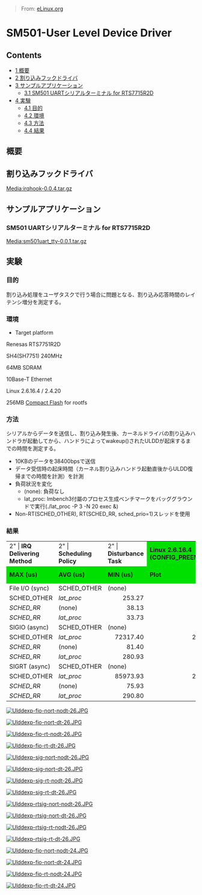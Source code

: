 > From: [eLinux.org](http://eLinux.org/SM501-User_Level_Device_Driver "http://eLinux.org/SM501-User_Level_Device_Driver")


# SM501-User Level Device Driver



## Contents

-   [1 概要](#-e6.a6.82.e8.a6-81)
-   [2
    割り込みフックドライバ](#-e5.89.b2.e3.82.8a.e8.be.bc.e3.81.bf.e3.83.95.e3.83.83.e3.82.af.e3.83.89.e3.83.a9.e3.82.a4.e3.83-90)
-   [3
    サンプルアプリケーション](#-e3.82.b5.e3.83.b3.e3.83.97.e3.83.ab.e3.82.a2.e3.83.97.e3.83.aa.e3.82.b1.e3.83.bc.e3.82.b7.e3.83.a7.e3.83-b3)
    -   [3.1 SM501 UARTシリアルターミナル for
        RTS7715R2D](#sm501-uart-e3.82.b7.e3.83.aa.e3.82.a2.e3.83.ab.e3.82.bf.e3.83.bc.e3.83.9f.e3.83.8a.e3.83-ab-for-rts7715r2d)
-   [4 実験](#-e5.ae.9f.e9.a8-93)
    -   [4.1 目的](#-e7.9b.ae.e7.9a-84)
    -   [4.2 環境](#-e7.92.b0.e5.a2-83)
    -   [4.3 方法](#-e6.96.b9.e6.b3-95)
    -   [4.4 結果](#-e7.b5.90.e6.9e-9c)

## 概要

## 割り込みフックドライバ

[Media:irqhook-0.0.4.tar.gz](http://eLinux.org/images/e/e9/Irqhook-0.0.4.tar.gz "Irqhook-0.0.4.tar.gz")

## サンプルアプリケーション

### SM501 UARTシリアルターミナル for RTS7715R2D

[Media:sm501uart\_tty-0.0.1.tar.gz](http://eLinux.org/images/e/e0/Sm501uart_tty-0.0.1.tar.gz "Sm501uart tty-0.0.1.tar.gz")

## 実験

### 目的

割り込み処理をユーザタスクで行う場合に問題となる、割り込み応答時間のレイテンシ増分を測定する。

### 環境

-   Target platform

Renesas RTS7751R2D

SH4(SH7751) 240MHz

64MB SDRAM

10Base-T Ethernet

Linux 2.6.16.4 / 2.4.20

256MB [Compact Flash](http://eLinux.org/Compact_Flash "Compact Flash") for rootfs

### 方法

シリアルからデータを送信し、割り込み発生後、カーネルドライバの割り込みハンドラが起動してから、ハンドラによってwakeup()されたULDDが起床するまでの時間を測定する。

-   10KBのデータを38400bpsで送信
-   データ受信時の起床時間（カーネル割り込みハンドラ起動直後からULDD復帰までの時間を計測）を計測
-   負荷狀況を変化
    -   (none): 負荷なし
    -   lat\_proc:
        lmbench3付屬のプロセス生成ベンチマークをバッググラウンドで実行(./lat\_proc
        -P 3 -N 20 exec &)
-   Non-RT(SCHED\_OTHER), RT(SCHED\_RR, sched\_prio=1)スレッドを使用



### 結果

<table>

<tr>
<td>2" | <b>IRQ Delivering Method</b>
</td>
<td>2" | <b>Scheduling Policy</b>
</td>
<td>2" | <b>Disturbance Task</b>
</td>
<td bgcolor="&#39;#E0E0FF&#39;-4:"> <b>Linux 2.6.16.4 (CONFIG_PREEMPT=y)</b>
</td>
<td bgcolor="&#39;#E0E0FF&#39;-4:"> <b>Linux 2.4.20</b>
</td></tr>
<tr>
<td bgcolor="&#39;#E0E0FF&#39;:"> <b>MAX (us)</b>
</td>
<td bgcolor="&#39;#E0E0FF&#39;:"> <b>AVG (us)</b>
</td>
<td bgcolor="&#39;#E0E0FF&#39;:"> <b>MIN (us)</b>
</td>
<td bgcolor="&#39;#E0E0FF&#39;:"> <b>Plot</b>
</td>
<td bgcolor="&#39;#E0E0FF&#39;:"> <b>MAX (us)</b>
</td>
<td bgcolor="&#39;#E0E0FF&#39;:"> <b>AVG (us)</b>
</td>
<td bgcolor="&#39;#E0E0FF&#39;:"> <b>MIN (us)</b>
</td>
<td bgcolor="&#39;#E0E0FF&#39;:"> <b>Plot</b>
</td></tr>
<tr>
<td>  File I/O (sync)
</td>
<td>  SCHED_OTHER
</td>
<td>  (none)
</td>
<td align="right"> 39.80
</td>
<td align="right"> 17.52
</td>
<td align="right"> 13.73
</td>
<td>  ①
</td>
<td align="right"> 14.93
</td>
<td align="right"> 6.98
</td>
<td align="right"> 6.87
</td>
<td>  ⑬
</td></tr>
<tr>
<td>  SCHED_OTHER
</td>
<td>  <i>lat_proc</i>
</td>
<td align="right"> 253.27
</td>
<td align="right"> 42.57
</td>
<td align="right"> 10.93
</td>
<td>  ②
</td>
<td align="right"> 2808.13
</td>
<td align="right"> 478.43
</td>
<td align="right"> 6.53
</td>
<td>  ⑭
</td></tr>
<tr>
<td>  <i>SCHED_RR</i>
</td>
<td>  (none)
</td>
<td align="right"> 38.13
</td>
<td align="right"> 15.73
</td>
<td align="right"> 14.07
</td>
<td>  ③
</td>
<td align="right"> 17.13
</td>
<td align="right"> 6.34
</td>
<td align="right"> 6.20
</td>
<td>  ⑮
</td></tr>
<tr>
<td>  <i>SCHED_RR</i>
</td>
<td>  <i>lat_proc</i>
</td>
<td align="right"> 33.73
</td>
<td align="right"> 14.32
</td>
<td align="right"> 8.80
</td>
<td>  ④
</td>
<td align="right"> 2697.13
</td>
<td align="right"> 485.29
</td>
<td align="right"> 6.60
</td>
<td>  ⑯
</td></tr>
<tr>
<td>  SIGIO (async)
</td>
<td>  SCHED_OTHER
</td>
<td>  (none)
</td>
<td align="right"> 524.00
</td>
<td align="right"> 62.84
</td>
<td align="right"> 45.47
</td>
<td>  ⑤
</td></tr>
<tr>
<td>  SCHED_OTHER
</td>
<td>  <i>lat_proc</i>
</td>
<td align="right"> 72317.40
</td>
<td align="right"> 2185.96
</td>
<td align="right"> 83.33
</td>
<td>  ⑥
</td></tr>
<tr>
<td>  <i>SCHED_RR</i>
</td>
<td>  (none)
</td>
<td align="right"> 81.40
</td>
<td align="right"> 47.12
</td>
<td align="right"> 43.67
</td>
<td>  ⑦
</td></tr>
<tr>
<td>  <i>SCHED_RR</i>
</td>
<td>  <i>lat_proc</i>
</td>
<td align="right"> 280.93
</td>
<td align="right"> 102.89
</td>
<td align="right"> 79.40
</td>
<td>  ⑧
</td></tr>
<tr>
<td>  SIGRT (async)
</td>
<td>  SCHED_OTHER
</td>
<td>  (none)
</td>
<td align="right"> 83.47
</td>
<td align="right"> 50.00
</td>
<td align="right"> 44.80
</td>
<td>  ⑨
</td></tr>
<tr>
<td>  SCHED_OTHER
</td>
<td>  <i>lat_proc</i>
</td>
<td align="right"> 85973.93
</td>
<td align="right"> 2528.19
</td>
<td align="right"> 85.40
</td>
<td>  ⑩
</td></tr>
<tr>
<td>  <i>SCHED_RR</i>
</td>
<td>  (none)
</td>
<td align="right"> 75.93
</td>
<td align="right"> 46.71
</td>
<td align="right"> 43.07
</td>
<td>  ⑪
</td></tr>
<tr>
<td>  <i>SCHED_RR</i>
</td>
<td>  <i>lat_proc</i>
</td>
<td align="right"> 290.80
</td>
<td align="right"> 102.18
</td>
<td align="right"> 78.87
</td>
<td>  ⑫
</td></tr></table>

[![Ulddexp-fio-nort-nodt-26.JPG](http://eLinux.org/images/8/87/Ulddexp-fio-nort-nodt-26.JPG)](http://eLinux.org/File:Ulddexp-fio-nort-nodt-26.JPG)

[![Ulddexp-fio-nort-dt-26.JPG](http://eLinux.org/images/9/99/Ulddexp-fio-nort-dt-26.JPG)](http://eLinux.org/File:Ulddexp-fio-nort-dt-26.JPG)

[![Ulddexp-fio-rt-nodt-26.JPG](http://eLinux.org/images/4/4f/Ulddexp-fio-rt-nodt-26.JPG)](http://eLinux.org/File:Ulddexp-fio-rt-nodt-26.JPG)

[![Ulddexp-fio-rt-dt-26.JPG](http://eLinux.org/images/7/75/Ulddexp-fio-rt-dt-26.JPG)](http://eLinux.org/File:Ulddexp-fio-rt-dt-26.JPG)

[![Ulddexp-sig-nort-nodt-26.JPG](http://eLinux.org/images/5/5e/Ulddexp-sig-nort-nodt-26.JPG)](http://eLinux.org/File:Ulddexp-sig-nort-nodt-26.JPG)

[![Ulddexp-sig-nort-dt-26.JPG](http://eLinux.org/images/1/18/Ulddexp-sig-nort-dt-26.JPG)](http://eLinux.org/File:Ulddexp-sig-nort-dt-26.JPG)

[![Ulddexp-sig-rt-nodt-26.JPG](http://eLinux.org/images/6/63/Ulddexp-sig-rt-nodt-26.JPG)](http://eLinux.org/File:Ulddexp-sig-rt-nodt-26.JPG)

[![Ulddexp-sig-rt-dt-26.JPG](http://eLinux.org/images/7/79/Ulddexp-sig-rt-dt-26.JPG)](http://eLinux.org/File:Ulddexp-sig-rt-dt-26.JPG)

[![Ulddexp-rtsig-nort-nodt-26.JPG](http://eLinux.org/images/f/fb/Ulddexp-rtsig-nort-nodt-26.JPG)](http://eLinux.org/File:Ulddexp-rtsig-nort-nodt-26.JPG)

[![Ulddexp-rtsig-nort-dt-26.JPG](http://eLinux.org/images/1/10/Ulddexp-rtsig-nort-dt-26.JPG)](http://eLinux.org/File:Ulddexp-rtsig-nort-dt-26.JPG)

[![Ulddexp-rtsig-rt-nodt-26.JPG](http://eLinux.org/images/6/62/Ulddexp-rtsig-rt-nodt-26.JPG)](http://eLinux.org/File:Ulddexp-rtsig-rt-nodt-26.JPG)

[![Ulddexp-rtsig-rt-dt-26.JPG](http://eLinux.org/images/e/e3/Ulddexp-rtsig-rt-dt-26.JPG)](http://eLinux.org/File:Ulddexp-rtsig-rt-dt-26.JPG)

[![Ulddexp-fio-nort-nodt-24.JPG](http://eLinux.org/images/e/ef/Ulddexp-fio-nort-nodt-24.JPG)](http://eLinux.org/File:Ulddexp-fio-nort-nodt-24.JPG)

[![Ulddexp-fio-nort-dt-24.JPG](http://eLinux.org/images/3/39/Ulddexp-fio-nort-dt-24.JPG)](http://eLinux.org/File:Ulddexp-fio-nort-dt-24.JPG)

[![Ulddexp-fio-rt-nodt-24.JPG](http://eLinux.org/images/6/6a/Ulddexp-fio-rt-nodt-24.JPG)](http://eLinux.org/File:Ulddexp-fio-rt-nodt-24.JPG)

[![Ulddexp-fio-rt-dt-24.JPG](http://eLinux.org/images/1/18/Ulddexp-fio-rt-dt-24.JPG)](http://eLinux.org/File:Ulddexp-fio-rt-dt-24.JPG)


